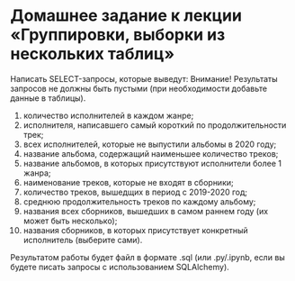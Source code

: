 # Домашнее задание к лекции «Группировки, выборки из нескольких таблиц»

Написать SELECT-запросы, которые выведут: 
Внимание! Результаты запросов не должны быть пустыми (при необходимости добавьте данные в таблицы).

1. количество исполнителей в каждом жанре;
2. исполнителя, написавшего самый короткий по продолжительности трек;
3. всех исполнителей, которые не выпустили альбомы в 2020 году;
4. название альбома, содержащий наименьшее количество треков;
5. название альбомов, в которых присутствуют исполнители более 1 жанра;
6. наименование треков, которые не входят в сборники;
7. количество треков, вышедщих в период с 2019-2020 год;
8. среднюю продолжительность треков по каждому альбому;
9. названия всех сборников, вышедших в самом раннем году (их может быть несколько);
10. названия сборников, в которых присутствует конкретный исполнитель (выберите сами).

Результатом работы будет файл в формате .sql (или .py/.ipynb, если вы будете писать запросы с использованием SQLAlchemy).
